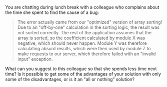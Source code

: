 You are chatting during lunch break with a colleague who complains about the time she spent to find the cause of a bug:

> The error actually came from our "optimized" version of array sorting! Due to an "off-by-one" calculation in the sorting
> logic, the result was not sorted correctly. The rest of the application assumes that the array is sorted, so the coefficient
> calculated by module X was negative, which should never happen. Module Y was therefore calculating absurd results, which were
> then used by module Z to make requests to our server, which therefore failed with an "invalid input" exception.

What can you suggest to this colleague so that she spends less time next time? Is it possible to get some of the
advantages of your solution with only some of the disadvantages, or is it an "all or nothing" solution?
